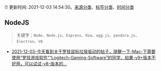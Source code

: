 :alarm_clock: 更新时间: 2021-12-03 14:54:30。[来源分类](../README.md)、[标签分类](../TAGS.md)、[时间分类](../TIMELINE.md)

## NodeJS


> 关键字：`Node`、`Node.js`、`Express`、`Koa`、`egg.js`、`pandora.js`、`Electron`、`V8`



- [2021-12-03-今天看到关于罗技鼠标垃圾驱动的帖子，提醒一下-Mac-下需要使用“罗技游戏软件”“Logitech-Gaming-Software”的同学，如果-v9+版本不好用，可以试试-v8-版本的...](https://www.v2ex.com/t/819888) 